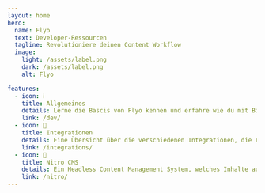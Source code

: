 ```yaml
---
layout: home
hero:
  name: Flyo
  text: Developer-Ressourcen
  tagline: Revolutioniere deinen Content Workflow
  image:
    light: /assets/label.png
    dark: /assets/label.png
    alt: Flyo

features:
  - icon: ℹ️
    title: Allgemeines
    details: Lerne die Bascis von Flyo kennen und erfahre wie du mit Bildern, Metriken, Mapping und mehr arbeiten kannst.
    link: /dev/
  - icon: 📢
    title: Integrationen
    details: Eine Übersicht über die verschiedenen Integrationen, die Flyo anbietet und wie du sie in deinem Projekt nutzen kannst.
    link: /integrations/
  - icon: 🐼
    title: Nitro CMS
    details: Ein Headless Content Management System, welches Inhalte aus Entitäten und klassische, statische Inhaltselemente verbindet.
    link: /nitro/
---
```

